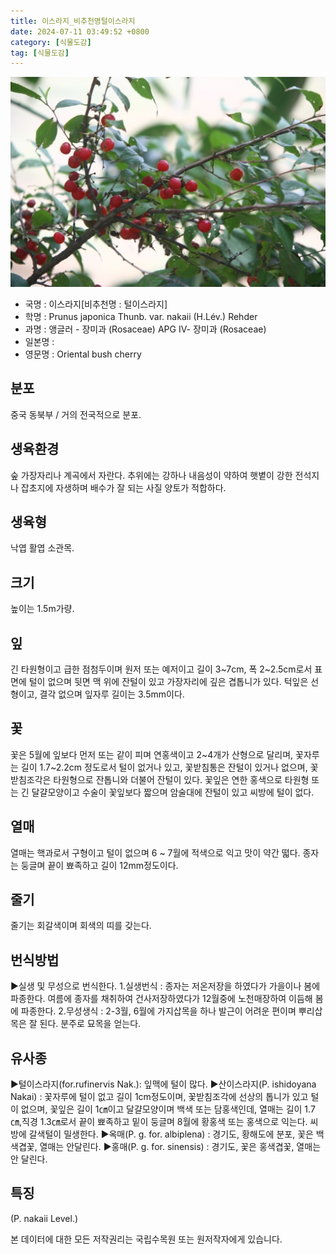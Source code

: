 ```yaml
---
title: 이스라지_비추천명털이스라지
date: 2024-07-11 03:49:52 +0800
category: [식물도감]
tag: [식물도감]
---
```




![이스라지[비추천명 : 털이스라지]](/assets/img/fileUpload/plants/basic/Rosaceae/Prunus/12717/12717_1_th2.JPG)
- 국명 : 이스라지[비추천명 : 털이스라지]
- 학명 : Prunus japonica Thunb. var. nakaii (H.Lév.) Rehder
- 과명 : 앵글러 - 장미과 (Rosaceae) APG Ⅳ- 장미과 (Rosaceae)
- 일본명 : 
- 영문명 : Oriental bush cherry


## 분포
중국 동북부 / 거의 전국적으로 분포.
## 생육환경
숲 가장자리나 계곡에서 자란다. 추위에는 강하나 내음성이 약하여 햇볕이 강한 전석지나 잡초지에 자생하며 배수가 잘 되는 사질 양토가 적합하다.
## 생육형
낙엽 활엽 소관목.
## 크기
높이는 1.5m가량.
## 잎
긴 타원형이고 급한 점첨두이며 원저 또는 예저이고 길이 3~7cm, 폭 2~2.5cm로서 표면에 털이 없으며 뒷면 맥 위에 잔털이 있고 가장자리에 깊은 겹톱니가 있다. 턱잎은 선형이고, 결각 없으며 잎자루 길이는 3.5mm이다.
## 꽃
꽃은 5월에 잎보다 먼저 또는 같이 피며 연홍색이고 2~4개가 산형으로 달리며, 꽃자루는 길이 1.7~2.2cm 정도로서 털이 없거나 있고, 꽃받침통은 잔털이 있거나 없으며, 꽃받침조각은 타원형으로 잔톱니와 더불어 잔털이 있다. 꽃잎은 연한 홍색으로 타원형 또는 긴 달걀모양이고 수술이 꽃잎보다 짧으며 암술대에 잔털이 있고 씨방에 털이 없다.
## 열매
열매는 핵과로서 구형이고 털이 없으며 6 ~ 7월에 적색으로 익고 맛이 약간 떫다. 종자는 둥글며 끝이 뾰족하고 길이 12mm정도이다.
## 줄기
줄기는 회갈색이며 회색의 띠를 갖는다.    
## 번식방법
▶실생 및 무성으로 번식한다.
1.실생번식 : 종자는 저온저장을 하였다가 가을이나 봄에 파종한다. 여름에 종자를 채취하여 건사저장하였다가 12월중에 노천매장하여 이듬해 봄에 파종한다. 
2.무성생식 : 2-3월, 6월에 가지삽목을 하나 발근이 어려운 편이며 뿌리삽목은 잘 된다. 분주로 묘목을 얻는다.
## 유사종
▶털이스라지(for.rufinervis Nak.): 잎맥에 털이 많다.
▶산이스라지(P. ishidoyana Nakai) : 꽃자루에 털이 없고 길이 1cm정도이며, 꽃받침조각에 선상의 톱니가 있고 털이 없으며, 꽃잎은 길이 1㎝이고 달걀모양이며 백색 또는 담홍색인데, 열매는 길이 1.7㎝,직경 1.3㎝로서 끝이 뾰족하고 밑이 둥글며 8월에 황홍색 또는 홍색으로 익는다. 씨방에 갈색털이 밀생한다.
▶옥매(P. g. for. albiplena) : 경기도, 황해도에 분포, 꽃은 백색겹꽃, 열매는 안달린다.
▶홍매(P. g. for. sinensis) : 경기도, 꽃은 홍색겹꽃, 열매는 안 달린다.
## 특징
(P. nakaii Level.)






본 데이터에 대한 모든 저작권리는 국립수목원 또는 원저작자에게 있습니다.

